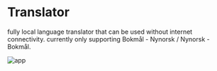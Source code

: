 # Translator

fully local language translator that can be used without internet connectivity.
currently only supporting Bokmål - Nynorsk / Nynorsk - Bokmål.

![app](https://github.com/HMaksumic/Translator/assets/162747280/9a75877e-9b7b-4c52-b850-b0ab46fdbc1b)
